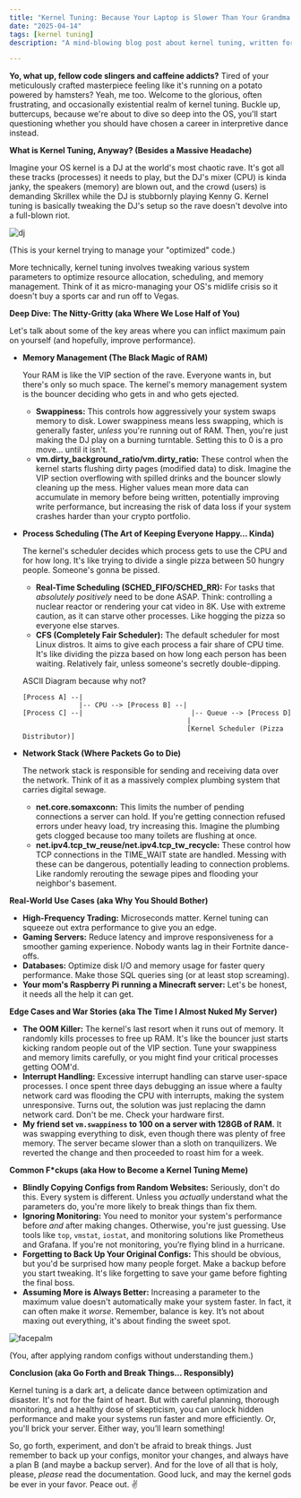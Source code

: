 ```yaml
---
title: "Kernel Tuning: Because Your Laptop is Slower Than Your Grandma's Dial-Up 💀"
date: "2025-04-14"
tags: [kernel tuning]
description: "A mind-blowing blog post about kernel tuning, written for chaotic Gen Z engineers. Prepare to question your life choices."

---
```


**Yo, what up, fellow code slingers and caffeine addicts?** Tired of your meticulously crafted masterpiece feeling like it's running on a potato powered by hamsters? Yeah, me too. Welcome to the glorious, often frustrating, and occasionally existential realm of kernel tuning. Buckle up, buttercups, because we're about to dive so deep into the OS, you'll start questioning whether you should have chosen a career in interpretive dance instead.

**What is Kernel Tuning, Anyway? (Besides a Massive Headache)**

Imagine your OS kernel is a DJ at the world's most chaotic rave. It's got all these tracks (processes) it needs to play, but the DJ's mixer (CPU) is kinda janky, the speakers (memory) are blown out, and the crowd (users) is demanding Skrillex while the DJ is stubbornly playing Kenny G. Kernel tuning is basically tweaking the DJ's setup so the rave doesn't devolve into a full-blown riot.

![dj](https://i.kym-cdn.com/photos/images/original/001/489/955/c86.jpg)

(This is your kernel trying to manage your "optimized" code.)

More technically, kernel tuning involves tweaking various system parameters to optimize resource allocation, scheduling, and memory management. Think of it as micro-managing your OS's midlife crisis so it doesn't buy a sports car and run off to Vegas.

**Deep Dive: The Nitty-Gritty (aka Where We Lose Half of You)**

Let's talk about some of the key areas where you can inflict maximum pain on yourself (and hopefully, improve performance).

*   **Memory Management (The Black Magic of RAM)**

    Your RAM is like the VIP section of the rave. Everyone wants in, but there's only so much space. The kernel's memory management system is the bouncer deciding who gets in and who gets ejected.

    *   **Swappiness:** This controls how aggressively your system swaps memory to disk. Lower swappiness means less swapping, which is generally faster, *unless* you're running out of RAM. Then, you're just making the DJ play on a burning turntable. Setting this to 0 is a pro move... until it isn't.
    *   **vm.dirty_background_ratio/vm.dirty_ratio:** These control when the kernel starts flushing dirty pages (modified data) to disk. Imagine the VIP section overflowing with spilled drinks and the bouncer slowly cleaning up the mess. Higher values mean more data can accumulate in memory before being written, potentially improving write performance, but increasing the risk of data loss if your system crashes harder than your crypto portfolio.

*   **Process Scheduling (The Art of Keeping Everyone Happy… Kinda)**

    The kernel's scheduler decides which process gets to use the CPU and for how long. It's like trying to divide a single pizza between 50 hungry people. Someone's gonna be pissed.

    *   **Real-Time Scheduling (SCHED_FIFO/SCHED_RR):** For tasks that *absolutely positively* need to be done ASAP. Think: controlling a nuclear reactor or rendering your cat video in 8K. Use with extreme caution, as it can starve other processes. Like hogging the pizza so everyone else starves.
    *   **CFS (Completely Fair Scheduler):** The default scheduler for most Linux distros. It aims to give each process a fair share of CPU time. It's like dividing the pizza based on how long each person has been waiting. Relatively fair, unless someone's secretly double-dipping.

    ASCII Diagram because why not?

    ```
    [Process A] --|
                  |-- CPU --> [Process B] --|
    [Process C] --|                           |-- Queue --> [Process D]
                                             |
                                             [Kernel Scheduler (Pizza Distributor)]
    ```

*   **Network Stack (Where Packets Go to Die)**

    The network stack is responsible for sending and receiving data over the network. Think of it as a massively complex plumbing system that carries digital sewage.

    *   **net.core.somaxconn:** This limits the number of pending connections a server can hold. If you're getting connection refused errors under heavy load, try increasing this. Imagine the plumbing gets clogged because too many toilets are flushing at once.
    *   **net.ipv4.tcp_tw_reuse/net.ipv4.tcp_tw_recycle:** These control how TCP connections in the TIME_WAIT state are handled. Messing with these can be dangerous, potentially leading to connection problems. Like randomly rerouting the sewage pipes and flooding your neighbor's basement.

**Real-World Use Cases (aka Why You Should Bother)**

*   **High-Frequency Trading:** Microseconds matter. Kernel tuning can squeeze out extra performance to give you an edge.
*   **Gaming Servers:** Reduce latency and improve responsiveness for a smoother gaming experience. Nobody wants lag in their Fortnite dance-offs.
*   **Databases:** Optimize disk I/O and memory usage for faster query performance. Make those SQL queries sing (or at least stop screaming).
*   **Your mom's Raspberry Pi running a Minecraft server:** Let's be honest, it needs all the help it can get.

**Edge Cases and War Stories (aka The Time I Almost Nuked My Server)**

*   **The OOM Killer:** The kernel's last resort when it runs out of memory. It randomly kills processes to free up RAM. It's like the bouncer just starts kicking random people out of the VIP section. Tune your swappiness and memory limits carefully, or you might find your critical processes getting OOM'd.
*   **Interrupt Handling:** Excessive interrupt handling can starve user-space processes. I once spent three days debugging an issue where a faulty network card was flooding the CPU with interrupts, making the system unresponsive. Turns out, the solution was just replacing the damn network card. Don't be me. Check your hardware first.
*   **My friend set `vm.swappiness` to 100 on a server with 128GB of RAM.** It was swapping everything to disk, even though there was plenty of free memory. The server became slower than a sloth on tranquilizers. We reverted the change and then proceeded to roast him for a week.

**Common F*ckups (aka How to Become a Kernel Tuning Meme)**

*   **Blindly Copying Configs from Random Websites:** Seriously, don't do this. Every system is different. Unless you *actually* understand what the parameters do, you're more likely to break things than fix them.
*   **Ignoring Monitoring:** You need to monitor your system's performance before *and* after making changes. Otherwise, you're just guessing. Use tools like `top`, `vmstat`, `iostat`, and monitoring solutions like Prometheus and Grafana. If you're not monitoring, you’re flying blind in a hurricane.
*   **Forgetting to Back Up Your Original Configs:** This should be obvious, but you'd be surprised how many people forget. Make a backup before you start tweaking. It's like forgetting to save your game before fighting the final boss.
*   **Assuming More is Always Better:** Increasing a parameter to the maximum value doesn't automatically make your system faster. In fact, it can often make it *worse*. Remember, balance is key. It’s not about maxing out everything, it's about finding the sweet spot.

![facepalm](https://i.imgflip.com/30rmtd.jpg)

(You, after applying random configs without understanding them.)

**Conclusion (aka Go Forth and Break Things… Responsibly)**

Kernel tuning is a dark art, a delicate dance between optimization and disaster. It's not for the faint of heart. But with careful planning, thorough monitoring, and a healthy dose of skepticism, you can unlock hidden performance and make your systems run faster and more efficiently. Or, you'll brick your server. Either way, you’ll learn something!

So, go forth, experiment, and don't be afraid to break things. Just remember to back up your configs, monitor your changes, and always have a plan B (and maybe a backup server). And for the love of all that is holy, please, *please* read the documentation. Good luck, and may the kernel gods be ever in your favor. Peace out. ✌️
